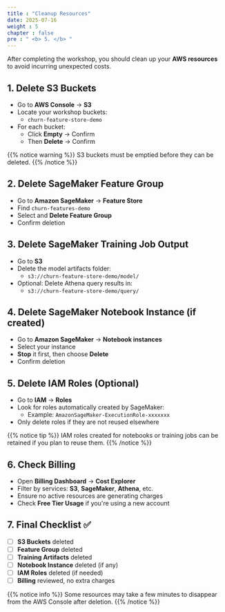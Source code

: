 ```yaml
---
title : "Cleanup Resources"
date: 2025-07-16
weight : 5
chapter : false
pre : " <b> 5. </b> "
---
```


After completing the workshop, you should clean up your **AWS resources** to avoid incurring unexpected costs.

## 1. Delete S3 Buckets

- Go to **AWS Console** → **S3**
- Locate your workshop buckets:
  - `churn-feature-store-demo`
- For each bucket:
  - Click **Empty** → Confirm
  - Then **Delete** → Confirm

{{% notice warning %}}
S3 buckets must be emptied before they can be deleted.
{{% /notice %}}

## 2. Delete SageMaker Feature Group

- Go to **Amazon SageMaker** → **Feature Store**
- Find `churn-features-demo`
- Select and **Delete Feature Group**
- Confirm deletion

## 3. Delete SageMaker Training Job Output

- Go to **S3**
- Delete the model artifacts folder:
  - `s3://churn-feature-store-demo/model/`
- Optional: Delete Athena query results in:
  - `s3://churn-feature-store-demo/query/`

## 4. Delete SageMaker Notebook Instance (if created)

- Go to **Amazon SageMaker** → **Notebook instances**
- Select your instance
- **Stop** it first, then choose **Delete**
- Confirm deletion

## 5. Delete IAM Roles (Optional)

- Go to **IAM** → **Roles**
- Look for roles automatically created by SageMaker:
  - Example: `AmazonSageMaker-ExecutionRole-xxxxxxx`
- Only delete roles if they are not reused elsewhere

{{% notice tip %}}
IAM roles created for notebooks or training jobs can be retained if you plan to reuse them.
{{% /notice %}}

## 6. Check Billing

- Open **Billing Dashboard** → **Cost Explorer**
- Filter by services: **S3**, **SageMaker**, **Athena**, etc.
- Ensure no active resources are generating charges
- Check **Free Tier Usage** if you're using a new account

## 7. Final Checklist ✅

- [ ] **S3 Buckets** deleted  
- [ ] **Feature Group** deleted  
- [ ] **Training Artifacts** deleted  
- [ ] **Notebook Instance** deleted (if any)  
- [ ] **IAM Roles** deleted (if needed)  
- [ ] **Billing** reviewed, no extra charges  

{{% notice info %}}
Some resources may take a few minutes to disappear from the AWS Console after deletion.
{{% /notice %}}
